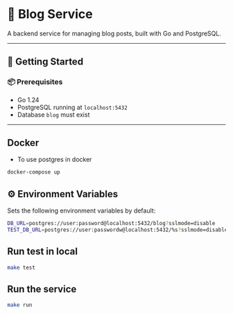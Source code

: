 # 📝 Blog Service

A backend service for managing blog posts, built with Go and PostgreSQL.

---

## 🚀 Getting Started

### 📦 Prerequisites

- Go 1.24
- PostgreSQL running at `localhost:5432`
- Database `blog` must exist

---

## Docker

- To use postgres in docker

```sh
docker-compose up
```

## ⚙️ Environment Variables

Sets the following environment variables by default:

```bash
DB_URL=postgres://user:password@localhost:5432/blog?sslmode=disable
TEST_DB_URL=postgres://user:passwordw@localhost:5432/%s?sslmode=disable
```

## Run test in local

```sh
make test
```

## Run the service

```sh
make run
```
